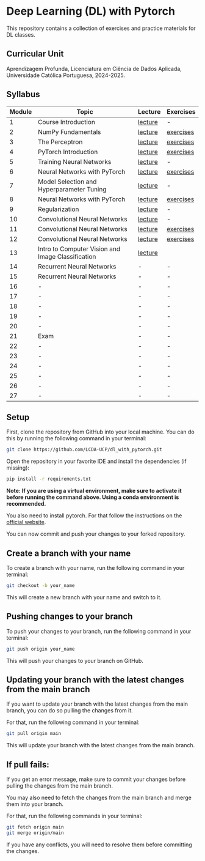 # Deep Learning (DL) with Pytorch


This repository contains a collection of exercises and practice materials for DL classes.

## Curricular Unit
Aprendizagem Profunda, Licenciatura em Ciência de Dados Aplicada, Universidade Católica Portuguesa, 2024-2025.

## Syllabus

| **Module** | **Topic**                                         | **Lecture**                             | **Exercises**                      |
|------------|---------------------------------------------------|-----------------------------------------|------------------------------------|
| 1          | Course Introduction                               | [lecture](lectures/DL-Session01.pdf)    | -                                  |
| 2          | NumPy Fundamentals                                | [lecture](lectures/DL-Session02.pdf)    | [exercises](exercises/session02)   |
| 3          | The Perceptron                                    | [lecture](lectures/DL-Session03.pdf)    | [exercises](exercises/session03)   |
| 4          | PyTorch Introduction                              | [lecture](lectures/DL-Session04.pdf)    | [exercises](exercises/session04)   |
| 5          | Training Neural Networks                          | [lecture](lectures/DL-Session05.pdf)    | -                                  |
| 6          | Neural Networks with PyTorch                      | [lecture](lectures/DL-Session06.pdf)    | [exercises](exercises/session06-08) |
| 7          | Model Selection and Hyperparameter Tuning         | [lecture](lectures/DL-Session07.pdf)    | -                                  |
| 8          | Neural Networks with PyTorch                      | [lecture](lectures/DL-Session08.pdf)    | [exercises](exercises/session06-08) |
| 9          | Regularization                                    | [lecture](lectures/DL-Session09.pdf)    | -                                  |
| 10         | Convolutional Neural Networks                     | [lecture](lectures/DL-Session10-11.pdf) | -                                  |
| 11         | Convolutional Neural Networks                     | [lecture](lectures/DL-Session10-11.pdf) | [exercises](exercises/session11-12) |
| 12         | Convolutional Neural Networks                     | [lecture](lectures/DL-Session12.pdf)    | [exercises](exercises/session11-12) |
| 13         | Intro to Computer Vision and Image Classification | [lecture](lectures/DL-Session13.pdf)    |                                    |
| 14         | Recurrent Neural Networks                         | -                                       | -                                  |
| 15         | Recurrent Neural Networks                         | -                                       | -                                  |
| 16         | -                                                 | -                                       | -                                  |
| 17         | -                                                 | -                                       | -                                  |
| 18         | -                                                 | -                                       | -                                  |
| 19         | -                                                 | -                                       | -                                  |
| 20         | -                                                 | -                                       | -                                  |
| 21         | Exam                                              | -                                       | -                                  |
| 22         | -                                                 | -                                       | -                                  |
| 23         | -                                                 | -                                       | -                                  |
| 24         | -                                                 | -                                       | -                                  |
| 25         | -                                                 | -                                       | -                                  |
| 26         | -                                                 | -                                       | -                                  |
| 27         | -                                                 | -                                       | -                                  |

## Setup

First, clone the repository from GitHub into your local machine. You can do this by running the following command in your terminal:

```bash
git clone https://github.com/LCDA-UCP/dl_with_pytorch.git
```

Open the repository in your favorite IDE and install the dependencies (if missing):
```bash
pip install -r requirements.txt
```

**Note: If you are using a virtual environment, make sure to activate it before running the command above. Using a conda environment is recommended.**

You also need to install pytorch. For that follow the instructions on the [official website](https://pytorch.org/get-started/locally/).

You can now commit and push your changes to your forked repository.

## Create a branch with your name

To create a branch with your name, run the following command in your terminal:

```bash
git checkout -b your_name
```

This will create a new branch with your name and switch to it.

## Pushing changes to your branch

To push your changes to your branch, run the following command in your terminal:

```bash
git push origin your_name
```

This will push your changes to your branch on GitHub.

## Updating your branch with the latest changes from the main branch

If you want to update your branch with the latest changes from the main branch, you can do so pulling the changes from it.

For that, run the following command in your terminal:

```bash
git pull origin main
```

This will update your branch with the latest changes from the main branch.

## If pull fails:

If you get an error message, make sure to commit your changes before pulling the changes from the main branch.

You may also need to fetch the changes from the main branch and merge them into your branch.

For that, run the following commands in your terminal:

```bash
git fetch origin main
git merge origin/main
```

If you have any conflicts, you will need to resolve them before committing the changes.
